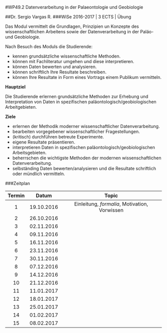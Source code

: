 #WP49.2 Datenverarbeitung in der Palaeontologie und Geobiologie

##Dr. Sergio Vargas R.
###WiSe 2016-2017 | 3 ECTS | Übung

Das Modul vermittelt die Grundlagen, Prinzipien un Konzepte des wissenschaftlichen Arbeitens sowie der Datenverarbeitung in der Paläo- und Geobiologie.

Nach Besuch des Moduls die Studierende:

* kennen grundsätzliche wissenschaftliche Methoden.
* können mit Fachliteratur umgehen und diese interpretieren.
* können Daten bewerten und analysieren.
* können schriftlich Ihre Resultate beschreiben.
* können Ihre Resultate in Form eines Vortrags einem Publikum vermitteln.

**Hauptziel**

Die Studierende erlernen grundsätzliche Methoden zur Erhebung und Interpretation von Daten in spezifischen paläontologisch/geobiologischen Arbeitgebieten.

**Ziele**

* erlernen der Methodik moderner wissenschaftlicher Datenverarbeitung.
* bearbeiten vorgegebener wissenschaftlicher Fragestellungen.
* (kritisch) durchführen betreute Experimente.
* eigene Resultate präsentieren.
* interpretieren Daten in spezifischen paläontologisch/geobiologischen Arbeitsgebieten.
* beherrschen die wichtigste Methoden der modernen wissenschaftlichen Datenverarbeitung.
* selbständing Daten bewerten/analysieren und die Resultate schriftlich oder mündlich vermitteln.

###Zeitplan

|Termin|Datum|Topic|
|:------:|:-----:|:-----:|
|1|19.10.2016|Einleitung, *formalia*, Motivation, Vorwissen|
|2|26.10.2016||
|3|02.11.2016||
|4|09.11.2016||
|5|16.11.2016||
|6|23.11.2016||
|7|30.11.2016||
|8|07.12.2016||
|9|14.12.2016||
|10|21.12.2016||
|11|11.01.2017||
|12|18.01.2017||
|13|25.01.2017||
|14|01.02.2017||
|15|08.02.2017||






